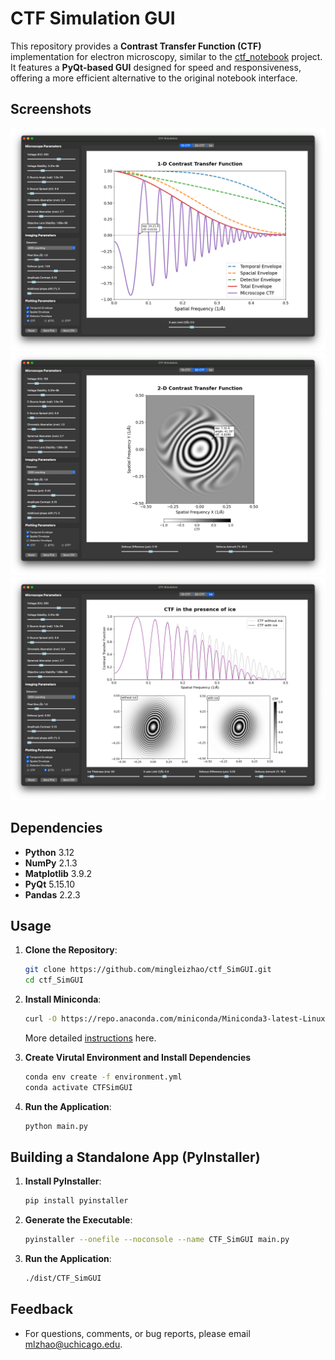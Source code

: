 # CTF Simulation GUI
This repository provides a **Contrast Transfer Function (CTF)** implementation for electron microscopy, similar to the [ctf_notebook](https://github.com/mingleizhao/ctf_notebook) project. It features a **PyQt-based GUI** designed for speed and responsiveness, offering a more efficient alternative to the original notebook interface.

## Screenshots
![screenshot1](screenshot1.png)
![screenshot2](screenshot2.png)
![screenshot3](screenshot3.png)
## Dependencies
- **Python** 3.12
- **NumPy** 2.1.3
- **Matplotlib** 3.9.2
- **PyQt** 5.15.10
- **Pandas** 2.2.3

## Usage

1. **Clone the Repository**:
   ```bash
   git clone https://github.com/mingleizhao/ctf_SimGUI.git
   cd ctf_SimGUI
   ```
2. **Install Miniconda**:
   ```bash
   curl -O https://repo.anaconda.com/miniconda/Miniconda3-latest-Linux-x86_64.sh
   ```
   
   More detailed [instructions](https://docs.anaconda.com/miniconda/install/) here.

3. **Create Virutal Environment and Install Dependencies**
   ```bash
   conda env create -f environment.yml 
   conda activate CTFSimGUI
4. **Run the Application**:
   ```bash
   python main.py  
## Building a Standalone App (PyInstaller)
1. **Install PyInstaller**:
   ```bash
   pip install pyinstaller
2. **Generate the Executable**:
   ```bash
   pyinstaller --onefile --noconsole --name CTF_SimGUI main.py
3. **Run the Application**:
   ```bash
   ./dist/CTF_SimGUI
## Feedback
- For questions, comments, or bug reports, please email mlzhao@uchicago.edu.
